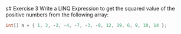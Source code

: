 s# Exercise 3
Write a LINQ Expression to get the squared value of the positive numbers from the following array:
```cs
int[] n = { 1, 3, -2, -4, -7, -3, -8, 12, 19, 6, 9, 10, 14 };  
```